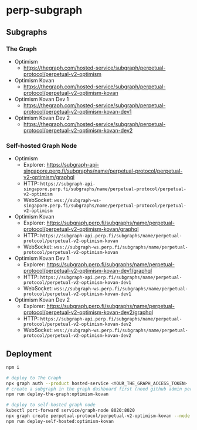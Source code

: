 # perp-subgraph

## Subgraphs

### The Graph

-   Optimism
    -   https://thegraph.com/hosted-service/subgraph/perpetual-protocol/perpetual-v2-optimism
-   Optimism Kovan
    -   https://thegraph.com/hosted-service/subgraph/perpetual-protocol/perpetual-v2-optimism-kovan
-   Optimism Kovan Dev 1
    -   https://thegraph.com/hosted-service/subgraph/perpetual-protocol/perpetual-v2-optimism-kovan-dev1
-   Optimism Kovan Dev 2
    -   https://thegraph.com/hosted-service/subgraph/perpetual-protocol/perpetual-v2-optimism-kovan-dev2

### Self-hosted Graph Node

-   Optimism
    -   Explorer: https://subgraph-api-singapore.perp.fi/subgraphs/name/perpetual-protocol/perpetual-v2-optimism/graphql
    -   HTTP: `https://subgraph-api-singapore.perp.fi/subgraphs/name/perpetual-protocol/perpetual-v2-optimism`
    -   WebSocket: `wss://subgraph-ws-singapore.perp.fi/subgraphs/name/perpetual-protocol/perpetual-v2-optimism`
-   Optimism Kovan
    -   Explorer: https://subgraph.perp.fi/subgraphs/name/perpetual-protocol/perpetual-v2-optimism-kovan/graphql
    -   HTTP: `https://subgraph-api.perp.fi/subgraphs/name/perpetual-protocol/perpetual-v2-optimism-kovan`
    -   WebSocket: `wss://subgraph-ws.perp.fi/subgraphs/name/perpetual-protocol/perpetual-v2-optimism-kovan`
-   Optimism Kovan Dev 1
    -   Explorer: https://subgraph.perp.fi/subgraphs/name/perpetual-protocol/perpetual-v2-optimism-kovan-dev1/graphql
    -   HTTP: `https://subgraph-api.perp.fi/subgraphs/name/perpetual-protocol/perpetual-v2-optimism-kovan-dev1`
    -   WebSocket: `wss://subgraph-ws.perp.fi/subgraphs/name/perpetual-protocol/perpetual-v2-optimism-kovan-dev1`
-   Optimism Kovan Dev 2
    -   Explorer: https://subgraph.perp.fi/subgraphs/name/perpetual-protocol/perpetual-v2-optimism-kovan-dev2/graphql
    -   HTTP: `https://subgraph-api.perp.fi/subgraphs/name/perpetual-protocol/perpetual-v2-optimism-kovan-dev2`
    -   WebSocket: `wss://subgraph-ws.perp.fi/subgraphs/name/perpetual-protocol/perpetual-v2-optimism-kovan-dev2`

## Deployment

```bash
npm i

# deploy to The Graph
npx graph auth --product hosted-service <YOUR_THE_GRAPH_ACCESS_TOKEN>
# create a subgraph in the graph dashboard first (need github admin permission)
npm run deploy-the-graph:optimism-kovan

# deploy to self-hosted graph node
kubectl port-forward service/graph-node 8020:8020
npx graph create perpetual-protocol/perpetual-v2-optimism-kovan --node http://127.0.0.1:8020
npm run deploy-self-hosted:optimism-kovan
```
